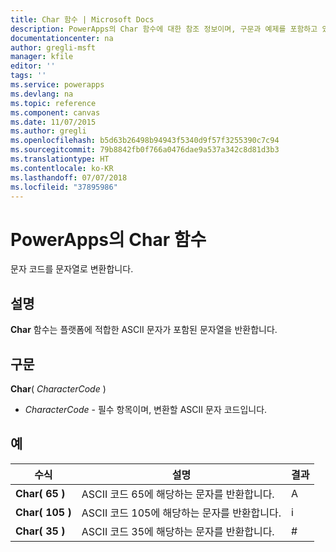 ```yaml
---
title: Char 함수 | Microsoft Docs
description: PowerApps의 Char 함수에 대한 참조 정보이며, 구문과 예제를 포함하고 있습니다.
documentationcenter: na
author: gregli-msft
manager: kfile
editor: ''
tags: ''
ms.service: powerapps
ms.devlang: na
ms.topic: reference
ms.component: canvas
ms.date: 11/07/2015
ms.author: gregli
ms.openlocfilehash: b5d63b26498b94943f5340d9f57f3255390c7c94
ms.sourcegitcommit: 79b8842fb0f766a0476dae9a537a342c8d81d3b3
ms.translationtype: HT
ms.contentlocale: ko-KR
ms.lasthandoff: 07/07/2018
ms.locfileid: "37895986"
---
```

# <a name="char-function-in-powerapps"></a>PowerApps의 Char 함수
문자 코드를 문자열로 변환합니다.

## <a name="description"></a>설명
**Char** 함수는 플랫폼에 적합한 ASCII 문자가 포함된 문자열을 반환합니다.

## <a name="syntax"></a>구문
**Char**( *CharacterCode* )

* *CharacterCode* - 필수 항목이며, 변환할 ASCII 문자 코드입니다.

## <a name="examples"></a>예

| 수식 | 설명 | 결과 |
| --- | --- | --- |
| **Char( 65 )** |ASCII 코드 65에 해당하는 문자를 반환합니다. |A |
| **Char( 105 )** |ASCII 코드 105에 해당하는 문자를 반환합니다. |i |
| **Char( 35 )** |ASCII 코드 35에 해당하는 문자를 반환합니다. |# |

